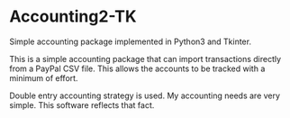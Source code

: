 # Accounting2-TK
Simple accounting package implemented in Python3 and Tkinter.

This is a simple accounting package that can import transactions directly from a PayPal CSV file. This allows the accounts to be tracked with a minimum of effort.

Double entry accounting strategy is used. My accounting needs are very simple. This software reflects that fact.
